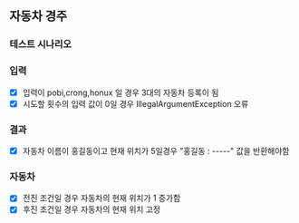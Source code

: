 ## 자동차 경주

### 테스트 시나리오

### 입력
- [x] 입력이 pobi,crong,honux 일 경우 3대의 자동차 등록이 됨
- [x] 시도할 횟수의 입력 값이 0일 경우 IllegalArgumentException 오류

### 결과
- [x] 자동차 이름이 홍길동이고 현재 위치가 5일경우 "홍길동 : -----" 값을 반환해야함

### 자동차
- [x] 전진 조건일 경우 자동차의 현재 위치가 1 증가함
- [x] 후진 조건일 경우 자동차의 현재 위치 고정
